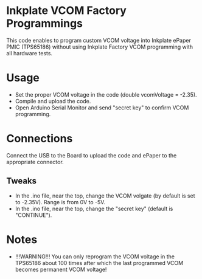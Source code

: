 # Inkplate VCOM Factory Programmings
This code enables to program custom VCOM voltage into Inkplate ePaper PMIC (TPS65186) without using Inkplate Factory VCOM programming with all hardware tests.

# Usage
- Set the proper VCOM voltage in the code (double vcomVoltage = -2.35).
- Compile and upload the code.
- Open Arduino Serial Monitor and send "secret key" to confirm VCOM programming.

# Connections
Connect the USB to the Board to upload the code and ePaper to the appropriate connector.

## Tweaks
- In the .ino file, near the top, change the VCOM volgate (by default is set to -2.35V). Range is from 0V to -5V.
- In the .ino file, near the top, change the "secret key" (default is "CONTINUE").

# Notes
- !!!WARNING!!! You can only reprogram the VCOM voltage in the TPS65186 about 100 times after which the last programmed VCOM becomes permanent VCOM voltage!
